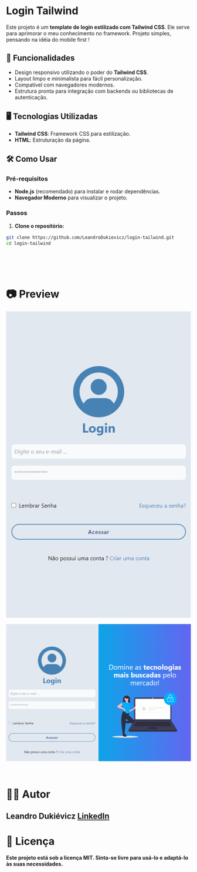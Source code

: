 # Login Tailwind

Este projeto é um **template de login estilizado com Tailwind CSS**. Ele serve para aprimorar o meu conhecimento no framework. Projeto simples, pensando na idéia do mobile first !

## 🚀 Funcionalidades

- Design responsivo utilizando o poder do **Tailwind CSS**.
- Layout limpo e minimalista para fácil personalização.
- Compatível com navegadores modernos.
- Estrutura pronta para integração com backends ou bibliotecas de autenticação.


## 🖥️ Tecnologias Utilizadas

- **Tailwind CSS**: Framework CSS para estilização.
- **HTML**: Estruturação da página.





## 🛠️ Como Usar

### Pré-requisitos

- **Node.js** (recomendado) para instalar e rodar dependências.
- **Navegador Moderno** para visualizar o projeto.

### Passos

1. **Clone o repositório:**

```bash
git clone https://github.com/LeandroDukievicz/login-tailwind.git
cd login-tailwind
```

<br>

###

<br>

# 📷 Preview

![Preview1](https://github.com/LeandroDukievicz/login-tailwind/blob/main/Screenshot%202024-12-05%20132842.png)

![Preview2](https://github.com/LeandroDukievicz/login-tailwind/blob/main/Screenshot%202024-12-05%20130302.png)

<br>

# 👨‍💻 Autor

## Leandro Dukiévicz [LinkedIn](https://www.linkedin.com/in/leandrodukievicz/)

# 📝 Licença

#### Este projeto está sob a licença MIT. Sinta-se livre para usá-lo e adaptá-lo às suas necessidades.
